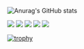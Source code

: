 ![Anurag's GitHub stats](https://github-readme-stats.vercel.app/api?username=hacker65536&count_private=true)


![](http://github-profile-summary-cards.vercel.app/api/cards/profile-details?username=hacker65536&theme=default)
![](http://github-profile-summary-cards.vercel.app/api/cards/repos-per-language?username=hacker65536&theme=default)
![](http://github-profile-summary-cards.vercel.app/api/cards/most-commit-language?username=hacker65536&theme=default)
![](http://github-profile-summary-cards.vercel.app/api/cards/stats?username=hacker65536&theme=default)
![](http://github-profile-summary-cards.vercel.app/api/cards/productive-time?username=hacker65536&theme=default&utcOffset=8)

[![trophy](https://github-profile-trophy.vercel.app/?username=hacker65536&theme=default)](https://github.com/ryo-ma/github-profile-trophy)
